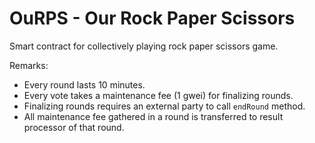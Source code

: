 # OuRPS - Our Rock Paper Scissors

Smart contract for collectively playing rock paper scissors game.

Remarks: 
* Every round lasts 10 minutes.
* Every vote takes a maintenance fee (1 gwei) for finalizing rounds.
* Finalizing rounds requires an external party to call `endRound` method.
* All maintenance fee gathered in a round is transferred to result processor of that round.
